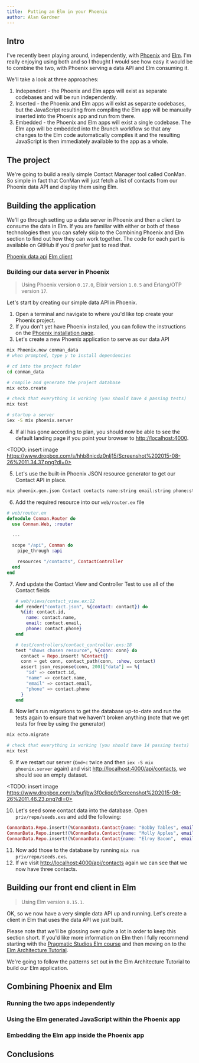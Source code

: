 ```yaml
---
title:  Putting an Elm in your Phoenix
author: Alan Gardner
---
```


## Intro

I've recently been playing around, independently, with [Phoenix](http://phoenixframework.org) and [Elm](http://elm-lang.org). I'm really enjoying using both and so I thought I would see how easy it would be to combine the two, with Phoenix serving a data API and Elm consuming it.

We'll take a look at three approaches:

1. Independent - the Phoenix and Elm apps will exist as separate codebases and will be run independently.
2. Inserted - the Phoenix and Elm apps will exist as separate codebases, but the JavaScript resulting from compiling the Elm app will be manually inserted into the Phoenix app and run from there.
3. Embedded - the Phoenix and Elm apps will exist a single codebase. The Elm app will be embedded into the Brunch workflow so that any changes to the Elm code automatically compiles it and the resulting JavaScript is then immediately available to the app as a whole.



## The project

We're going to build a really simple Contact Manager tool called ConMan. So simple in fact that ConMan will just fetch a list of contacts from our Phoenix data API and display them using Elm.


## Building the application

We'll go through setting up a data server in Phoenix and then a client to consume the data in Elm. If you are familiar with either or both of these technologies then you can safely skip to the Combining Phoenix and Elm section to find out how they can work together. The code for each part is available on GitHub if you'd prefer just to read that.

[Phoenix data api](https://github.com/CultivateHQ/conman_data)
[Elm client](https://github.com/CultivateHQ/conman_ui)


### Building our data server in Phoenix

> Using Phoenix version `0.17.0`, Elixir version `1.0.5` and Erlang/OTP version `17`.

Let's start by creating our simple data API in Phoenix.

1. Open a terminal and navigate to where you'd like top create your Phoenix project.
2. If you don't yet have Phoenix installed, you can follow the instructions on the [Phoenix installation page](http://www.phoenixframework.org/docs/installation).
3. Let's create a new Phoenix application to serve as our data API

  ```bash
  mix Phoenix.new conman_data
  # when prompted, type y to install dependencies

  # cd into the project folder
  cd conman_data

  # compile and generate the project database
  mix ecto.create

  # check that everything is working (you should have 4 passing tests)
  mix test

  # startup a server
  iex -S mix phoenix.server
  ```

4. If all has gone according to plan, you should now be able to see the default landing page if you point your browser to [http://localhost:4000](http://localhost:4000).

<TODO: insert image https://www.dropbox.com/s/hhb8nicdz0nlj15/Screenshot%202015-08-26%2011.34.37.png?dl=0>

5. Let's use the built-in Phoenix JSON resource generator to get our Contact API in place.

  ```bash
  mix phoenix.gen.json Contact contacts name:string email:string phone:string
  ```

6. Add the required resource into our `web/router.ex` file

  ```elixir
  # web/router.ex
  defmodule Conman.Router do
    use Conman.Web, :router

    ...

    scope "/api", Conman do
      pipe_through :api

      resources "/contacts", ContactController
    end
  end
  ```

7. And update the Contact View and Controller Test to use all of the Contact fields

    ```elixir
    # web/views/contact_view.ex:12
    def render("contact.json", %{contact: contact}) do
      %{id: contact.id,
        name: contact.name,
        email: contact.email,
        phone: contact.phone}
    end

    # test/controllers/contact_controller.exs:18
    test "shows chosen resource", %{conn: conn} do
      contact = Repo.insert! %Contact{}
      conn = get conn, contact_path(conn, :show, contact)
      assert json_response(conn, 200)["data"] == %{
        "id" => contact.id,
        "name" => contact.name,
        "email" => contact.email,
        "phone" => contact.phone
      }
    end
    ```

8. Now let's run migrations to get the database up-to-date and run the tests again to ensure that we haven't broken anything (note that we get tests for free by using the generator)

  ```bash
  mix ecto.migrate

  # check that everything is working (you should have 14 passing tests)
  mix test
  ```

9. If we restart our server (`Cmd+c` twice and then `iex -S mix phoenix.server` again) and visit [http://localhost:4000/api/contacts](http://localhost:4000/api/contacts), we should see an empty dataset.

<TODO: insert image https://www.dropbox.com/s/bufjbw3f0cliop9/Screenshot%202015-08-26%2011.46.23.png?dl=0>

10. Let's seed some contact data into the database. Open `priv/repo/seeds.exs` and add the following:

  ```elixir
  ConmanData.Repo.insert!(%ConmanData.Contact{name: "Bobby Tables", email: "bobby@example.com",    phone: "01 234 5678"})
  ConmanData.Repo.insert!(%ConmanData.Contact{name: "Molly Apples", email: "molly@example.com",    phone: "01 789 2340"})
  ConmanData.Repo.insert!(%ConmanData.Contact{name: "Elroy Bacon",  email: "el_bacon@example.com", phone: "01 398 7654"})
  ```

11. Now add those to the database by running `mix run priv/repo/seeds.exs`.
12. If we visit [http://localhost:4000/api/contacts](http://localhost:4000/api/contacts) again we can see that we now have three contacts.


## Building our front end client in Elm

> Using Elm version `0.15.1`.

OK, so we now have a very simple data API up and running. Let's create a client in Elm that uses the data API we just built.

Please note that we'll be glossing over quite a lot in order to keep this section short. If you'd like more information on Elm then I fully recommend starting with the [Pragmatic Studios Elm course](https://pragmaticstudio.com/courses/elm) and then moving on to the [Elm Architecture Tutorial](https://github.com/evancz/elm-architecture-tutorial).

We're going to follow the patterns set out in the Elm Architecture Tutorial to build our Elm application.





## Combining Phoenix and Elm


### Running the two apps independently


### Using the Elm generated JavaScript within the Phoenix app


### Embedding the Elm app inside the Phoenix app



## Conclusions
